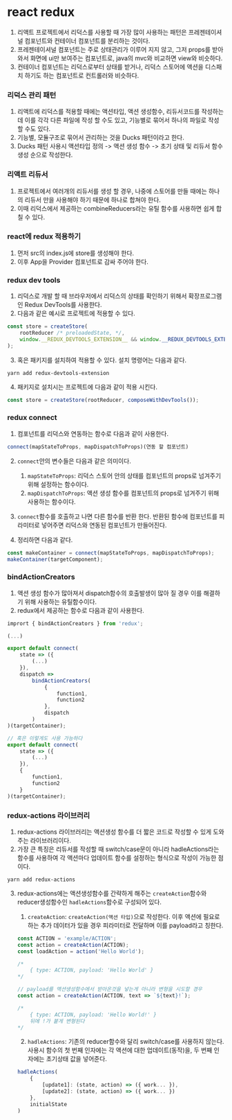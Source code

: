 # react redux

1. 리액트 프로젝트에서 리덕스를 사용할 때 가장 많이 사용하는 패턴은 프레젠테이셔널 컴포넌트와 컨테이너 컴포넌트를 분리하는 것이다.
2. 프레젠테이셔널 컴포넌트는 주로 상태관리가 이루어 지지 않고, 그저 props를 받아와서 화면에 ui만 보여주는 컴포넌트로, java의 mvc와 비교하면 view와 비슷하다.
3. 컨테이너 컴포넌트는 리덕스로부터 상태를 받거나, 리덕스 스토어에 액션을 디스패치 하기도 하는 컴포넌트로 컨트롤러와 비슷하다.

### 리덕스 관리 패턴

1. 리액트에 리덕스를 적용할 때에는 액션타입, 액션 생성함수, 리듀서코드를 작성하는데 이를 각각 다른 파일에 작성 할 수도 있고, 기능별로 묶어서 하나의 파일로 작성할 수도 있다.
2. 기능별, 모듈구조로 묶어서 관리하는 것을 Ducks 패턴이라고 한다.
3. Ducks 패턴 사용시 액션타입 정의 -> 액션 생성 함수 -> 초기 상태 및 리듀서 함수 생성 순으로 작성한다.

### 리액트 리듀서

1. 프로젝트에서 여러개의 리듀서를 생성 할 경우, 나중에 스토어를 만들 때에는 하나의 리듀서 만을 사용해야 하기 때문에 하나로 합쳐야 한다.
2. 이때 리덕스에서 제공하는 combineReducers라는 유틸 함수를 사용하면 쉽게 합칠 수 있다.

### react에 redux 적용하기

1. 먼저 src의 index.js에 store를 생성해야 한다.
2. 이후 App을 Provider 컴포넌트로 감싸 주어야 한다.

### redux dev tools

1. 리덕스로 개발 할 때 브라우저에서 리덕스의 상태를 확인하기 위해서 확장프로그램인 Redux DevTools를 사용한다.
2. 다음과 같은 예시로 프로젝트에 적용할 수 있다.

```javascript
const store = createStore(
	rootReducer /* preloadedState, */,
	window.__REDUX_DEVTOOLS_EXTENSION__ && window.__REDUX_DEVTOOLS_EXTENSION__()
);
```

3. 혹은 패키지를 설치하여 적용할 수 있다. 설치 명령어는 다음과 같다.

```
yarn add redux-devtools-extension
```

4. 패키지로 설치시는 프로젝트에 다음과 같이 적용 시킨다.

```javascript
const store = createStore(rootReducer, composeWithDevTools());
```

### redux connect

1. 컴포넌트를 리덕스와 연동하는 함수로 다음과 같이 사용한다.

```javascript
connect(mapStateToProps, mapDispatchToProps)(연동 할 컴포넌트)
```

2. `connect`안의 변수들은 다음과 같은 의미이다.

    1. `mapStateToProps`: 리덕스 스토어 안의 상태를 컴포넌트의 props로 넘겨주기 위해 설정하는 함수이다.
    2. `mapDispatchToProps`: 액션 생성 함수를 컴포넌트의 props로 넘겨주기 위해 사용하는 함수이다.

3. `connect`함수를 호출하고 나면 다른 함수를 반환 한다. 반환된 함수에 컴포넌트를 피라미터로 넣어주면 리덕스와 연동된 컴포넌트가 만들어진다.

4. 정리하면 다음과 같다.

```javascript
const makeContainer = connect(mapStateToProps, mapDispatchToProps);
makeContainer(targetComponent);
```

### bindActionCreators

1. 액션 생성 함수가 많아져서 dispatch함수의 호출발생이 많아 질 경우 이를 해결하기 위해 사용하는 유틸함수이다.
2. redux에서 제공하는 함수로 다음과 같이 사용한다.

```javascript
imprort { bindActionCreators } from 'redux';

(...)

export default connect(
    state => ({
        (...)
    }),
    dispatch =>
        bindActionCreators(
            {
                function1,
                function2
            },
            dispatch
        )
)(targetContainer);

// 혹은 이렇게도 사용 가능하다
export default connect(
    state => ({
        (...)
    }),
    {
        function1,
        function2
    }
)(targetContainer);

```

### redux-actions 라이브러리

1. redux-actions 라이브러리는 액션생성 함수를 더 짧은 코드로 작성할 수 있게 도와주는 라이브러리이다.
2. 가장 큰 특징은 리듀서를 작성할 때 switch/case문이 아니라 hadleActions라는 함수를 사용하여 각 액션마다 업데이트 함수를 설정하는 형식으로 작성이 가능한 점이다.

```npm
yarn add redux-actions
```

3. redux-actions에는 액션생성함수를 간략하게 해주는 `createAction`함수와 reducer생성함수인 `hadleActions`함수로 구성되어 있다.

    1. `createAction`: `createAction(액션 타입)`으로 작성한다. 이후 액션에 필요로 하는 추가 데이터가 있을 경우 피라미터로 전달하며 이를 payload라고 칭한다.

    ```javascript
    const ACTION = 'example/ACTION';
    const action = createAction(ACTION);
    const loadAction = action('Hello World');

    /*
        { type: ACTION, payload: 'Hello World' }
    */

    // payload를 액션생성함수에서 받아온것을 넣는게 아니라 변형을 시도할 경우
    const action = createAction(ACTION, text => `${text}!`);

    /*
        { type: ACTION, payload: 'Hello World!' }
        뒤에 !가 붙게 변형된다
    */
    ```

    2. `hadleActions`: 기존의 reducer함수와 달리 switch/case를 사용하지 않는다. 사용시 함수의 첫 번째 인자에는 각 액션에 대한 업데이트(동작)을, 두 번째 인자에는 초기상태 값을 넣어준다.

    ```javascript
    hadleActions(
        {
            [update1]: (state, action) => ({ work... }),
            [update2]: (state, action) => ({ work... })
        },
        initialState
    )
    ```
